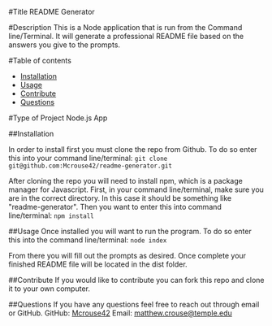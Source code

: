 #Title 
  README Generator

  #Description
  This is a Node application that is run from the Command line/Terminal. It will generate a professional README file based on the answers you give to the           prompts.  

  #Table of contents
  * [Installation](#installation)
  * [Usage](#usage)
  * [Contribute](#contribute)
  * [Questions](#questions)

  #Type of Project
  Node.js App
  
  ##Installation <a name="installation"></a>
  
  In order to install first you must clone the repo from Github. To do so enter this into your command line/terminal:
  `git clone git@github.com:Mcrouse42/readme-generator.git`
  
  After cloning the repo you will need to install npm, which is a package manager for Javascript. First, in your command line/terminal, make sure you are in the   correct directory. In this case it should be something like "readme-generator". Then you want to enter this into command line/terminal:
  `npm install`
  
  
  ##Usage <a name="usage"></a>
  Once installed you will want to run the program. To do so enter this into the command line/terminal:
  `node index`
  
  From there you will fill out the prompts as desired. Once complete your finished README file will be located in the dist folder. 


  ##Contribute <a name="contribute"></a>
  If you would like to contribute you can fork this repo and clone it to your own computer. 


  ##Questions <a name="questions"></a>
  If you have any questions feel free to reach out through email or GitHub.
  GitHub: [Mcrouse42](https://github.com/Mcrouse42)
  Email: [matthew.crouse@temple.edu](mailto:matthew.crouse@temple.edu)
